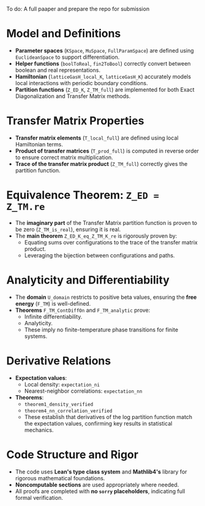 To do: A full paaper and prepare the repo for submission

# Model and Definitions

- **Parameter spaces** (`KSpace`, `MuSpace`, `FullParamSpace`) are defined using `EuclideanSpace` to support differentiation.
- **Helper functions** (`boolToReal`, `fin2ToBool`) correctly convert between boolean and real representations.
- **Hamiltonian** (`latticeGasH_local_K`, `latticeGasH_K`) accurately models local interactions with periodic boundary conditions.
- **Partition functions** (`Z_ED_K`, `Z_TM_full`) are implemented for both Exact Diagonalization and Transfer Matrix methods.

# Transfer Matrix Properties

- **Transfer matrix elements** (`T_local_full`) are defined using local Hamiltonian terms.
- **Product of transfer matrices** (`T_prod_full`) is computed in reverse order to ensure correct matrix multiplication.
- **Trace of the transfer matrix product** (`Z_TM_full`) correctly gives the partition function.

# Equivalence Theorem: `Z_ED = Z_TM.re`

- The **imaginary part** of the Transfer Matrix partition function is proven to be zero (`Z_TM_is_real`), ensuring it is real.
- The **main theorem** `Z_ED_K_eq_Z_TM_K_re` is rigorously proven by:
  - Equating sums over configurations to the trace of the transfer matrix product.
  - Leveraging the bijection between configurations and paths.

# Analyticity and Differentiability

- The **domain** `U_domain` restricts to positive beta values, ensuring the **free energy** (`F_TM`) is well-defined.
- **Theorems** `F_TM_ContDiffOn` and `F_TM_analytic` prove:
  - Infinite differentiability.
  - Analyticity.
  - These imply no finite-temperature phase transitions for finite systems.

# Derivative Relations

- **Expectation values**:
  - Local density: `expectation_ni`
  - Nearest-neighbor correlations: `expectation_nn`
- **Theorems**:
  - `theorem1_density_verified`
  - `theorem4_nn_correlation_verified`
  - These establish that derivatives of the log partition function match the expectation values, confirming key results in statistical mechanics.

# Code Structure and Rigor

- The code uses **Lean's type class system** and **Mathlib4's** library for rigorous mathematical foundations.
- **Noncomputable sections** are used appropriately where needed.
- All proofs are completed with **no `sorry` placeholders**, indicating full formal verification.
